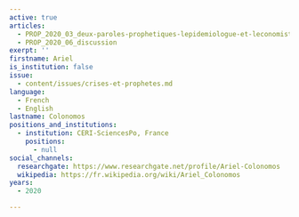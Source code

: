 ```yaml
---
active: true
articles:
  - PROP_2020_03_deux-paroles-prophetiques-lepidemiologue-et-leconomiste
  - PROP_2020_06_discussion
exerpt: ''
firstname: Ariel
is_institution: false
issue:
  - content/issues/crises-et-prophetes.md
language:
  - French
  - English
lastname: Colonomos
positions_and_institutions:
  - institution: CERI-SciencesPo, France
    positions:
      - null
social_channels:
  researchgate: https://www.researchgate.net/profile/Ariel-Colonomos
  wikipedia: https://fr.wikipedia.org/wiki/Ariel_Colonomos
years:
  - 2020

---
```

